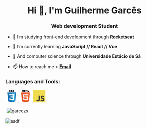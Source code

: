 <h1 align="center">Hi 👋, I'm Guilherme Garcês</h1>
<h3 align="center">Web development Student</h3>

- 🔭 I’m studying front-end development through **[Rocketseat](https://www.rocketseat.com.br/)**

- 🌱 I’m currently learning **JavaScript // React // Vue**

- 📝 And computer science through **Universidade Estácio de Sá**

- 📫 How to reach me > **[Email](Guilhermegarcezs@gmail.com)**


<h3 align="left">Languages and Tools:</h3>
<p align="left"> <a href="https://www.w3schools.com/css/" target="_blank" rel="noreferrer"> <img src="https://raw.githubusercontent.com/devicons/devicon/master/icons/css3/css3-original-wordmark.svg" alt="css3" width="40" height="40"/> </a> <a href="https://www.w3.org/html/" target="_blank" rel="noreferrer"> <img src="https://raw.githubusercontent.com/devicons/devicon/master/icons/html5/html5-original-wordmark.svg" alt="html5" width="40" height="40"/> </a> <a href="https://developer.mozilla.org/en-US/docs/Web/JavaScript" target="_blank" rel="noreferrer"> <img src="https://raw.githubusercontent.com/devicons/devicon/master/icons/javascript/javascript-original.svg" alt="javascript" width="40" height="40"/> </a> </p>

<p>&nbsp;<img align="center" src="https://github-readme-stats.vercel.app/api?username=garcezs&show_icons=true&locale=en" alt="garcezs" /></p>

<p><img align="center" src="https://github-readme-stats.vercel.app/api/top-langs?username=Garcezs&show_icons=true&locale=en&layout=compact" alt="asdf" /></p>
